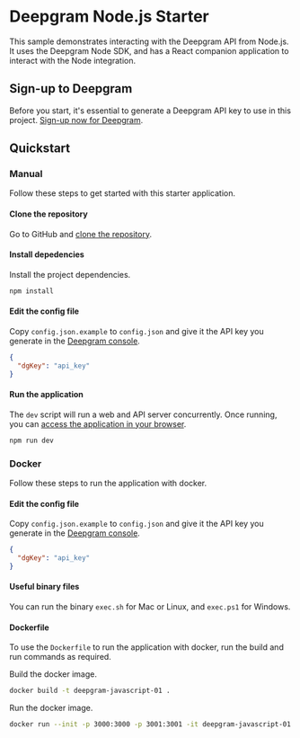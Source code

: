 # Deepgram Node.js Starter

This sample demonstrates interacting with the Deepgram API from Node.js. It uses the Deepgram Node SDK, and has a React companion application to interact with the Node integration.

## Sign-up to Deepgram

Before you start, it's essential to generate a Deepgram API key to use in this project. [Sign-up now for Deepgram](https://console.deepgram.com/signup).

## Quickstart

### Manual

Follow these steps to get started with this starter application.

#### Clone the repository

Go to GitHub and [clone the repository](https://github.com/deepgram-starters/deepgram-javascript-starter).

#### Install depedencies

Install the project dependencies.

```bash
npm install
```

#### Edit the config file

Copy `config.json.example` to `config.json` and give it the API key you generate in the [Deepgram console](https://console.deepgram.com/).

```json
{
  "dgKey": "api_key"
}
```

#### Run the application

The `dev` script will run a web and API server concurrently. Once running, you can [access the application in your browser](http://localhost:3000/).

```bash
npm run dev
```

### Docker

Follow these steps to run the application with docker.

#### Edit the config file

Copy `config.json.example` to `config.json` and give it the API key you generate in the [Deepgram console](https://console.deepgram.com/).

```json
{
  "dgKey": "api_key"
}
```

#### Useful binary files

You can run the binary `exec.sh` for Mac or Linux, and `exec.ps1` for Windows.

#### Dockerfile

To use the `Dockerfile` to run the application with docker, run the build and run commands as required.

Build the docker image.

```sh
docker build -t deepgram-javascript-01 .
```

Run the docker image.

```sh
docker run --init -p 3000:3000 -p 3001:3001 -it deepgram-javascript-01
```
